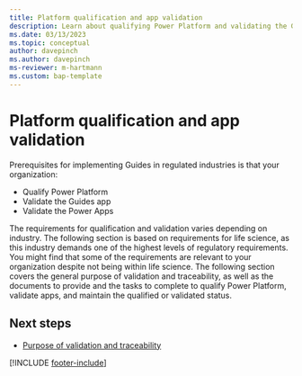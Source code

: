 ```yaml
---
title: Platform qualification and app validation
description: Learn about qualifying Power Platform and validating the Guides and Power Apps applications
ms.date: 03/13/2023
ms.topic: conceptual
author: davepinch
ms.author: davepinch
ms-reviewer: m-hartmann
ms.custom: bap-template
---
```


# Platform qualification and app validation

Prerequisites for implementing Guides in regulated industries is that your organization:

- Qualify Power Platform
- Validate the Guides app
- Validate the Power Apps

The requirements for qualification and validation varies depending on industry. The following section is based on requirements for life science, as this industry demands one of the highest levels of regulatory requirements. You might find that some of the requirements are relevant to your organization despite not being within life science. The following section covers the general purpose of validation and traceability, as well as the documents to provide and the tasks to complete to qualify Power Platform, validate apps, and maintain the qualified or validated status.

## Next steps

- [Purpose of validation and traceability](purpose-of-validation-and-traceability.md)

[!INCLUDE [footer-include](../../includes/footer-banner.md)]
